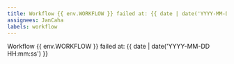 ```yaml
---
title: Workflow {{ env.WORKFLOW }} failed at: {{ date | date('YYYY-MM-DD HH:mm:ss') }}
assignees: JanCaha
labels: workflow
---
```


Workflow {{ env.WORKFLOW }} failed at: {{ date | date('YYYY-MM-DD HH:mm:ss') }}
